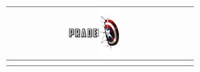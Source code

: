 <div align="center">
<table border="0" style="border: none !important; border-collapse: collapse; cellpadding: 0; cellspacing: 0; outline: none;">
<tr>
<td align="right" width="55%" style="border: none !important; outline: none; padding: 0; margin: 0;">
<img src="./assets/images/fontbolt (5).png" alt="Pradeep" width="40%"/>
</td>
<td align="left" width="45%" style="border: none !important; outline: none; padding: 0; margin: 0;">
<img src="./assets/images/shieldCropped-removebg-preview.png" alt="Right" width="25%" style="margin-left: -28px;"/>
</td>
</tr>
</table>
</div>

--- 